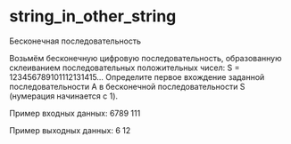 string_in_other_string
======================
Бесконечная последовательность 

Возьмём бесконечную цифровую последовательность, образованную склеиванием последовательных положительных чисел: S = 123456789101112131415... 
Определите первое вхождение заданной последовательности A в бесконечной последовательности S (нумерация начинается с 1). 
 
Пример входных данных: 
6789 
111 
 
Пример выходных данных: 
6 
12
